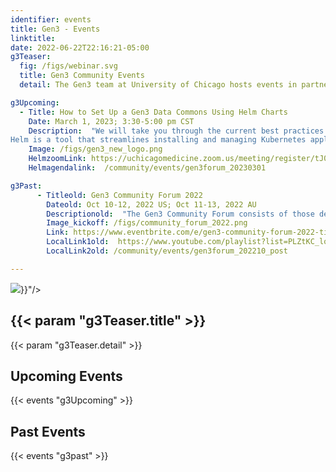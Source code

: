 ```yaml
---
identifier: events
title: Gen3 - Events
linktitle:
date: 2022-06-22T22:16:21-05:00
g3Teaser:
  fig: /figs/webinar.svg
  title: Gen3 Community Events
  detail: The Gen3 team at University of Chicago hosts events in partnership with the community of developers, operators, and sponsors of Gen3 data resources. These events aim to share information about how to set up new Gen3 instances, build a community that can help each other, and create clear paths for support from the Gen3 team.

g3Upcoming:
  - Title: How to Set Up a Gen3 Data Commons Using Helm Charts
    Date: March 1, 2023; 3:30-5:00 pm CST
    Description:  "We will take you through the current best practices for setting up and configuring your own Gen3 Data Commons in multiple clouds by using Helm Charts.
Helm is a tool that streamlines installing and managing Kubernetes applications, which is a system for automating deployment, scaling, and management of containerized applications. The use of Helm will greatly simplify standing up, configuring, and maintaining your own Gen3 Data Commons."
    Image: /figs/gen3_new_logo.png
    HelmzoomLink: https://uchicagomedicine.zoom.us/meeting/register/tJ0tc-qvrDgtG9N0jRgBCCwIpQDzK-0LsX__
    Helmagendalink:  /community/events/gen3forum_20230301

g3Past:
      - Titleold: Gen3 Community Forum 2022
        Dateold: Oct 10-12, 2022 US; Oct 11-13, 2022 AU
        Descriptionold:  "The Gen3 Community Forum consists of those developing and operating Gen3 data commons and data meshes, those considering developing Gen3 data commons and meshes, and other stakeholders involved with the Gen3 community. The four aims of the Forum are: to share knowledge about Gen3, its architecture, and the Gen3 roadmaps and priorities; to strengthen the connection between the Gen3 core team and those developing, operating and using Gen3 platforms; to design a set of ongoing community engagement activities; and to discuss and agree on key shared development priorities between the Gen3 core team and the Gen3 community. The virtual community forum is co-hosted by the University of Chicago and the Australian BioCommons."
        Image_kickoff: /figs/community_forum_2022.png
        Link: https://www.eventbrite.com/e/gen3-community-forum-2022-tickets-384218496867
        LocalLink1old:  https://www.youtube.com/playlist?list=PLZtKC_lqcLhKfSthym1ZKcDKf1n0wLzuH
        LocalLink2old: /community/events/gen3forum_202210_post

---
```


<section class="g3-bg__mint">
  <div class="g3-outer-wrapper g3-flex-content g3-flex-content__reverse">
    <div class="g3-col__65 g3-flex-content g3-mb-space__padding-lg-top g3-space__margin-md-top-bottom">
      <img class="g3-img__full-width" src="{{< param "g3Teaser.fig" >}}"/>
    </div>
    <div class="g3-space__padding-lg-top g3-space__padding-lg-bottom g3-col__35">
      <div class="g3-space__wrapper-gap-left">
        <h1 class="g3-space__margin-sm-bottom">
          {{< param "g3Teaser.title" >}}
        </h1>
        <p class="g3-space__margin-sm-bottom introduction">
          {{< param "g3Teaser.detail" >}}
        </p>
      </div>
    </div>
  </div>
</section>

<section class="g3-space__padding-sm-top g3-space__padding-sm-bottom">
    <div class="g3-inner-wrapper">
        <h1>Upcoming Events</h1>
    </div>
</section>

{{< events "g3Upcoming" >}}


<section class="g3-space__padding-sm-top g3-space__padding-sm-bottom">
    <div class="g3-inner-wrapper">
        <h1>Past Events</h1>
    </div>
</section>

{{< events "g3past" >}}
